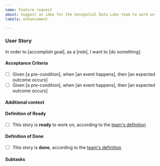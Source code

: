 ```yaml
---
name: Feature request
about: Suggest an idea for the Geospatial Data Lake team to work on
labels: enhancement

---
```


### User Story
<!-- A user story to describe why a user wants to do something, who the user is and what they want to do -->

In order to [accomplish goal], as a [role], I want to [do something].

<!-- optional: Instead of [existing behaviour] -->

#### Acceptance Criteria
<!-- Required artifacts to accept this feature as completed. -->
- [ ] Given [a pre-condition], when [an event happens], then [an expected outcome occurs]
- [ ] Given [a pre-condition], when [an event happens], then [an expected outcome occurs]

#### Additional context
<!-- Add any other context or mocked CLI commands or screenshots about the feature request here.-->

#### Definition of Ready
- [ ] This story is __ready__ to work on, according to the [team's definition](https://confluence.linz.govt.nz/pages/viewpage.action?pageId=87930423)

#### Definition of Done
- [ ] This story is __done__, according to the [team's definition](https://confluence.linz.govt.nz/pages/viewpage.action?pageId=87930423)

#### Subtasks
<!-- If needed, capture some initial subtasks to assist with estimation and refinement -->

<!-- Add an Estimate, Assignee, Milestone, Release and any relevant Labels -->
